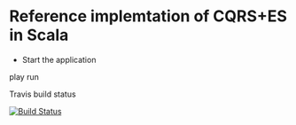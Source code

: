 Reference implemtation of CQRS+ES in Scala
==========================================

* Start the application

play run


Travis build status

[![Build Status](https://travis-ci.org/travis-ci/travis-build.png?branch=master)](rankytank)